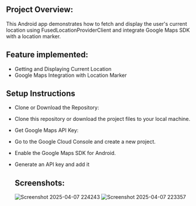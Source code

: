 ## Project Overview:
This Android app demonstrates how to fetch and display the user's current location using FusedLocationProviderClient and integrate Google Maps SDK with a location marker.

## Feature implemented:
- Getting and Displaying Current Location
- Google Maps Integration with Location Marker

## Setup Instructions
- Clone or Download the Repository:
- Clone this repository or download the project files to your local machine.
- Get Google Maps API Key:
- Go to the Google Cloud Console and create a new project.
- Enable the Google Maps SDK for Android.
- Generate an API key and add it

  ## Screenshots:
  ![Screenshot 2025-04-07 224243](https://github.com/user-attachments/assets/8b1ad44e-cd56-492f-b3b9-5d316a5ca1aa)
  ![Screenshot 2025-04-07 223357](https://github.com/user-attachments/assets/0be4038e-5f80-4ca1-b347-3607768dfe95)
